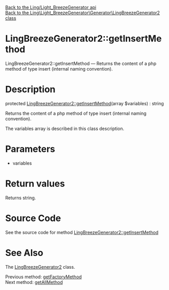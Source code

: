 [Back to the Ling/Light_BreezeGenerator api](https://github.com/lingtalfi/Light_BreezeGenerator/blob/master/doc/api/Ling/Light_BreezeGenerator.md)<br>
[Back to the Ling\Light_BreezeGenerator\Generator\LingBreezeGenerator2 class](https://github.com/lingtalfi/Light_BreezeGenerator/blob/master/doc/api/Ling/Light_BreezeGenerator/Generator/LingBreezeGenerator2.md)


LingBreezeGenerator2::getInsertMethod
================



LingBreezeGenerator2::getInsertMethod — Returns the content of a php method of type insert (internal naming convention).




Description
================


protected [LingBreezeGenerator2::getInsertMethod](https://github.com/lingtalfi/Light_BreezeGenerator/blob/master/doc/api/Ling/Light_BreezeGenerator/Generator/LingBreezeGenerator2/getInsertMethod.md)(array $variables) : string




Returns the content of a php method of type insert (internal naming convention).

The variables array is described in this class description.




Parameters
================


- variables

    


Return values
================

Returns string.








Source Code
===========
See the source code for method [LingBreezeGenerator2::getInsertMethod](https://github.com/lingtalfi/Light_BreezeGenerator/blob/master/Generator/LingBreezeGenerator2.php#L1744-L1813)


See Also
================

The [LingBreezeGenerator2](https://github.com/lingtalfi/Light_BreezeGenerator/blob/master/doc/api/Ling/Light_BreezeGenerator/Generator/LingBreezeGenerator2.md) class.

Previous method: [getFactoryMethod](https://github.com/lingtalfi/Light_BreezeGenerator/blob/master/doc/api/Ling/Light_BreezeGenerator/Generator/LingBreezeGenerator2/getFactoryMethod.md)<br>Next method: [getAllMethod](https://github.com/lingtalfi/Light_BreezeGenerator/blob/master/doc/api/Ling/Light_BreezeGenerator/Generator/LingBreezeGenerator2/getAllMethod.md)<br>

